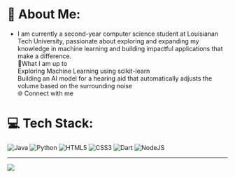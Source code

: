 # 💫 About Me:
- I am currently a second-year computer science student at Louisianan Tech University, passionate about exploring and expanding my knowledge in machine learning and building impactful applications that make a difference.<br>🚀What I am up to<br>Exploring Machine Learning using scikit-learn<br>Building an AI model for a hearing aid that automatically adjusts the volume based on the surrounding noise<br>🌐 Connect with me<br>


# 💻 Tech Stack:
![Java](https://img.shields.io/badge/java-%23ED8B00.svg?style=for-the-badge&logo=openjdk&logoColor=white) ![Python](https://img.shields.io/badge/python-3670A0?style=for-the-badge&logo=python&logoColor=ffdd54) ![HTML5](https://img.shields.io/badge/html5-%23E34F26.svg?style=for-the-badge&logo=html5&logoColor=white) ![CSS3](https://img.shields.io/badge/css3-%231572B6.svg?style=for-the-badge&logo=css3&logoColor=white) ![Dart](https://img.shields.io/badge/dart-%230175C2.svg?style=for-the-badge&logo=dart&logoColor=white) ![NodeJS](https://img.shields.io/badge/node.js-6DA55F?style=for-the-badge&logo=node.js&logoColor=white)

---
[![](https://visitcount.itsvg.in/api?id=dieg00tfb&icon=0&color=0)](https://visitcount.itsvg.in)

<!-- Proudly created with GPRM ( https://gprm.itsvg.in ) -->
